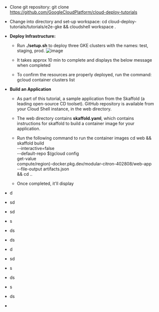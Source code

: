 - Clone git repository: git clone https://github.com/GoogleCloudPlatform/cloud-deploy-tutorials
  
- Change into directory and set-up workspace: cd cloud-deploy-tutorials/tutorials/e2e-gke && cloudshell workspace .
  
- **Deploy Infrastructure:**
  - Run **./setup.sh** to deploy three GKE clusters with the names: test, staging, prod.
![image](https://github.com/Ajit1279/GCP_Learning/assets/81754034/d62fcac3-c9b5-4f22-8584-10faa8668dec)

  - It takes approx 10 min to complete and displays the below message when completed

  - To confirm the resources are properly deployed, run the command: gcloud container clusters list



- **Build an Application**
  - As part of this tutorial, a sample application from the Skaffold (a leading open-source CD toolset). GitHub repository is available from your Cloud Shell instance, in the web directory.
  - The web directory contains **skaffold.yaml**, which contains instructions for skaffold to build a container image for your application. 
  - Run the following command to run the container images
        cd web && skaffold build \
            --interactive=false \
            --default-repo $(gcloud config \
            get-value \
            compute/region)-docker.pkg.dev/modular-citron-402808/web-app \
            --file-output artifacts.json \
            && cd ..  

  - Once completed, it'll display

- d
- sd
- sd
- s
- ds
- ds
- d
- sd
- s
- ds
- s
- ds
- 
